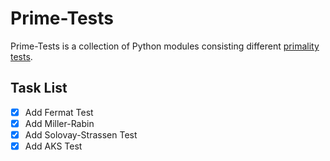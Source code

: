 # Prime-Tests
  Prime-Tests is a collection of Python modules consisting different [primality tests](https://en.wikipedia.org/wiki/Primality_test). 
## Task List
  - [x] Add Fermat Test
  - [x] Add Miller-Rabin 
  - [x] Add Solovay-Strassen Test
  - [x] Add AKS Test
